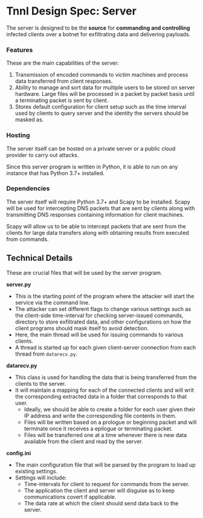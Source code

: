 # Tnnl Design Spec: Server

The server is designed to be the **source** for **commanding and controlling** infected clients over a botnet for exfiltrating data and delivering payloads. 



### Features

These are the main capabilities of the server:

1. Transmission of encoded commands to victim machines and process data transferred from client responses.
2. Ability to manage and sort data for multiple users to be stored on server hardware. Large files will be processed in a packet by packet basis until a terminating packet is sent by client.
3. Stores default configuration for client setup such as the time interval used by clients to query server and the identity the servers should be masked as.

### Hosting

The server itself can be hosted on a private server or a public cloud provider to carry out attacks.

Since this server program is written in Python, it is able to run on any instance that has Python 3.7+ installed.

### Dependencies

The server itself will require Python 3.7+ and Scapy to be installed. Scapy will be used for intercepting DNS packets that are sent by clients along with transmitting DNS responses containing information for client machines.

Scapy will allow us to be able to intercept packets that are sent from the clients for large data transfers along with obtaining results from executed from commands.

## Technical Details

These are crucial files that will be used by the server program.

**server.py**

* This is the starting point of the program where the attacker will start the service via the command line.
* The attacker can set different flags to change various settings such as the client-side time-interval for checking server-issued commands, directory to store exfiltrated data, and other configurations on how the client programs should mask itself to avoid detection.
* Here, the main thread will be used for issuing commands to various clients.
* A thread is started up for each given client-server connection from each thread from `datarecv.py`.

**datarecv.py**

* This class is used for handling the data that is being transferred from the clients to the server.
* It will maintain a mapping for each of the connected clients and will writ the corresponding extracted data in a folder that corresponds to that user.
  * Ideally, we should be able to create a folder for each user given their IP address and write the corresponding file contents in them.
  * Files will be written based on a prologue or beginning packet and will terminate once it receives a epilogue or terminating packet.
  * Files will be transferred one at a time whenever there is new data available from the client and read by the server.

**config.ini**

* The main configuration file that will be parsed by the program to load up existing settings.
* Settings will include:
  * Time-intervals for client to request for commands from the server.
  * The application the client and server will disguise as to keep communications covert if applicable.
  * The data rate at which the client should send data back to the server.